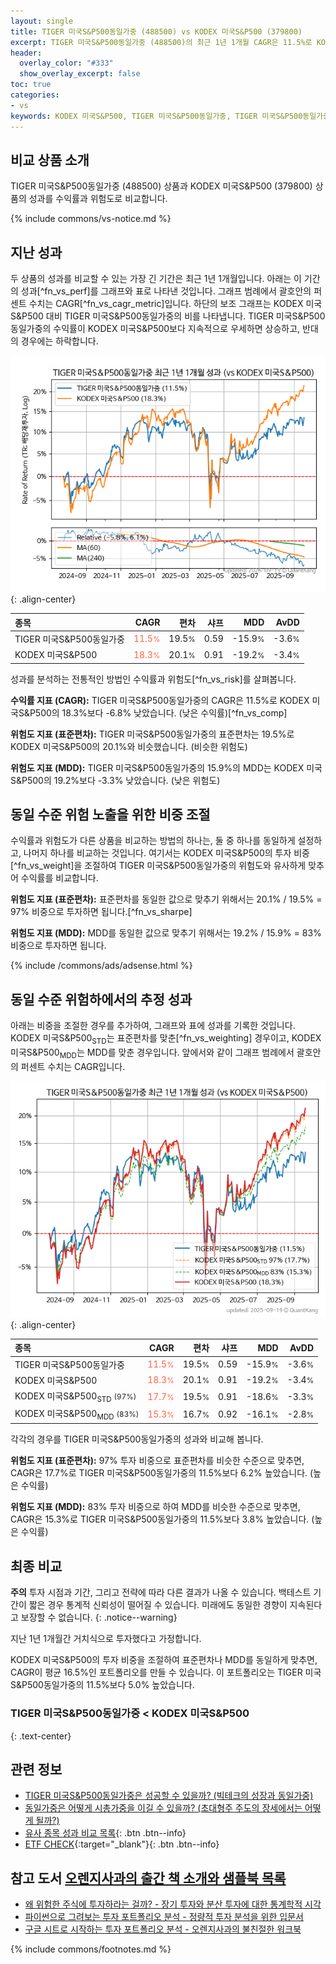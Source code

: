 ```yaml
---
layout: single
title: TIGER 미국S&P500동일가중 (488500) vs KODEX 미국S&P500 (379800)
excerpt: TIGER 미국S&P500동일가중 (488500)의 최근 1년 1개월 CAGR은 11.5%로 KODEX 미국S&P500 (379800)의 18.3%보다 -6.8% 낮았습니다.
header:
  overlay_color: "#333"
  show_overlay_excerpt: false
toc: true
categories:
- vs
keywords: KODEX 미국S&P500, TIGER 미국S&P500동일가중, TIGER 미국S&P500동일가중 KODEX 미국S&P500 비교, 488500, 379800, 488500 488500 비교
---
```


## 비교 상품 소개


TIGER 미국S&P500동일가중 (488500) 상품과 KODEX 미국S&P500 (379800) 상품의 성과를 수익률과 위험도로 비교합니다.





{% include commons/vs-notice.md %}

## 지난 성과

두 상품의 성과를 비교할 수 있는 가장 긴 기간은 최근 1년 1개월입니다. 아래는 이 기간의 성과[^fn_vs_perf]를 그래프와 표로 나타낸 것입니다.
그래프 범례에서 괄호안의 퍼센트 수치는 CAGR[^fn_vs_cagr_metric]입니다.
하단의 보조 그래프는 KODEX 미국S&P500 대비 TIGER 미국S&P500동일가중의 비를 나타냅니다.
TIGER 미국S&P500동일가중의 수익률이 KODEX 미국S&P500보다 지속적으로 우세하면 상승하고, 반대의 경우에는 하락합니다.

![TIGER 미국S&P500동일가중](/vs/images/488500-vs-379800_dual.png){: .align-center}

| **종목** | **CAGR** | **편차** | **샤프** | **MDD** | **AvDD** |
| :------------ | ------: | -----------: | -------: | ------: | -------: |
| TIGER 미국S&P500동일가중 | <span style="color: tomato">11.5<small>%</small></span> | 19.5<small>%</small> | 0.59 | -15.9<small>%</small> | -3.6<small>%</small> |
| KODEX 미국S&P500 | <span style="color: tomato">18.3<small>%</small></span> | 20.1<small>%</small> | 0.91 | -19.2<small>%</small> | -3.4<small>%</small> |

<!-- more -->


성과를 분석하는 전통적인 방법인 수익률과 위험도[^fn_vs_risk]를 살펴봅니다.

**수익률 지표 (CAGR):** TIGER 미국S&P500동일가중의 CAGR은 11.5%로 KODEX 미국S&P500의 18.3%보다 -6.8% 낮았습니다. (낮은 수익률)[^fn_vs_comp]

**위험도 지표 (표준편차):** TIGER 미국S&P500동일가중의 표준편차는 19.5%로 KODEX 미국S&P500의 20.1%와 비슷했습니다. (비슷한 위험도)

**위험도 지표 (MDD):** TIGER 미국S&P500동일가중의 15.9%의 MDD는 KODEX 미국S&P500의 19.2%보다 -3.3% 낮았습니다. (낮은 위험도)



## 동일 수준 위험 노출을 위한 비중 조절

수익률과 위험도가 다른 상품을 비교하는 방법의 하나는, 둘 중 하나를 동일하게 설정하고, 나머지 하나를 비교하는 것입니다.
여기서는 KODEX 미국S&P500의 투자 비중[^fn_vs_weight]을 조절하여 TIGER 미국S&P500동일가중의 위험도와 유사하게 맞추어 수익률를 비교합니다.

**위험도 지표 (표준편차):** 표준편차를 동일한 값으로 맞추기 위해서는 20.1% / 19.5% = 97% 비중으로 투자하면 됩니다.[^fn_vs_sharpe]

**위험도 지표 (MDD):** MDD를 동일한 값으로 맞추기 위해서는 19.2% / 15.9% = 83% 비중으로 투자하면 됩니다.


{% include /commons/ads/adsense.html %}



## 동일 수준 위험하에서의 추정 성과

아래는 비중을 조절한 경우를 추가하여, 그래프와 표에 성과를 기록한 것입니다.
KODEX 미국S&P500<sub>STD</sub>는 표준편차를 맞춘[^fn_vs_weighting] 경우이고, KODEX 미국S&P500<sub>MDD</sub>는 MDD를 맞춘 경우입니다.
앞에서와 같이 그래프 범례에서 괄호안의 퍼센트 수치는 CAGR입니다.


![TIGER 미국S&P500동일가중](/vs/images/488500-vs-379800.png){: .align-center}



| **종목** | **CAGR** | **편차** | **샤프** | **MDD** | **AvDD** |
| :------------ | ------: | -----------: | -------: | ------: | -------: |
| TIGER 미국S&P500동일가중 | <span style="color: tomato">11.5<small>%</small></span> | 19.5<small>%</small> | 0.59 | -15.9<small>%</small> | -3.6<small>%</small> |
| KODEX 미국S&P500 | <span style="color: tomato">18.3<small>%</small></span> | 20.1<small>%</small> | 0.91 | -19.2<small>%</small> | -3.4<small>%</small> |
| KODEX 미국S&P500<sub>STD</sub> <small>(97%)</small> | <span style="color: tomato">17.7<small>%</small></span> | 19.5<small>%</small> | 0.91 | -18.6<small>%</small> | -3.3<small>%</small> |
| KODEX 미국S&P500<sub>MDD</sub> <small>(83%)</small> | <span style="color: tomato">15.3<small>%</small></span> | 16.7<small>%</small> | 0.92 | -16.1<small>%</small> | -2.8<small>%</small> |



각각의 경우를 TIGER 미국S&P500동일가중의 성과와 비교해 봅니다.

**위험도 지표 (표준편차):** 97% 투자 비중으로 표준편차를 비슷한 수준으로 맞추면, CAGR은 17.7%로 TIGER 미국S&P500동일가중의 11.5%보다 6.2% 높았습니다. (높은 수익률)

**위험도 지표 (MDD):** 83% 투자 비중으로 하여 MDD를 비슷한 수준으로 맞추면, CAGR은 15.3%로 TIGER 미국S&P500동일가중의 11.5%보다 3.8% 높았습니다. (높은 수익률)




## 최종 비교

**주의** 투자 시점과 기간, 그리고 전략에 따라 다른 결과가 나올 수 있습니다. 백테스트 기간이 짧은 경우 통계적 신뢰성이 떨어질 수 있습니다. 미래에도 동일한 경향이 지속된다고 보장할 수 없습니다.
{: .notice--warning}

지난 1년 1개월간 거치식으로 투자했다고 가정합니다.

KODEX 미국S&P500의 투자 비중을 조절하여 표준편차나 MDD를 동일하게 맞추면, CAGR이 평균 16.5%인 포트폴리오를 만들 수 있습니다.
이 포트폴리오는 TIGER 미국S&P500동일가중의 11.5%보다 5.0% 높았습니다.

### TIGER 미국S&P500동일가중 &lt; KODEX 미국S&P500
{: .text-center}


## 관련 정보

- [TIGER 미국S&P500동일가중은 성공할 수 있을까? (빅테크의 성장과 동일가중)](https://kongdori.tistory.com/297)
- [동일가중은 어떻게 시총가중을 이길 수 있을까? (초대형주 주도의 장세에서는 어떻게 될까?)](https://kongdori.tistory.com/296)
- [유사 종목 성과 비교 목록](/vs/){: .btn .btn--info}
- [ETF CHECK](https://www.etfcheck.co.kr/mobile/etpitem/379800/compare?compCode%5B%5D=488500){:target="_blank"}{: .btn .btn--info}


## 참고 도서 [오렌지사과의 출간 책 소개와 샘플북 목록](https://kongdori.tistory.com/691)

- [왜 위험한 주식에 투자하라는 걸까? - 장기 투자와 분산 투자에 대한 통계학적 시각](https://kongdori.tistory.com/421)
- [파이썬으로 그려보는 투자 포트폴리오 분석  - 정량적 투자 분석을 위한 입문서](https://kongdori.tistory.com/643)
- [구글 시트로 시작하는 투자 포트폴리오 분석 - 오렌지사과의 불친절한 워크북](https://kongdori.tistory.com/449)

{% include commons/footnotes.md %}